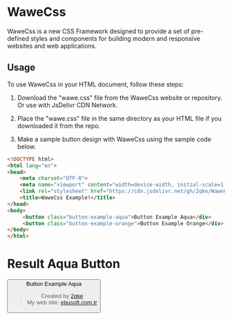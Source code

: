 # WaweCss

WaweCss is a new CSS Framework designed to provide a set of pre-defined styles and components for building modern and responsive websites and web applications.

## Usage

To use WaweCss in your HTML document, follow these steps:

1. Download the "wawe.css" file from the WaweCss website or repository. Or use with JsDelivr CDN Network.

2. Place the "wawe.css" file in the same directory as your HTML file if you downloaded it from the repo.

3. Make a sample button design with WaweCss using the sample code below.

```html
<!DOCTYPE html>
<html lang="en">
<head>
    <meta charset="UTF-8">
    <meta name="viewport" content="width=device-width, initial-scale=1.0">
    <link rel="stylesheet" href="https://cdn.jsdelivr.net/gh/2qke/WaweCss@main/wawe.css">
    <title>WaweCss Example!</title>
</head>
<body>
     <button class="button-example-aqua">Button Example Aqua</div>
     <button class="button-example-orange">Button Example Orange</div>
</body>
</html>
```
# Result Aqua Button
<!DOCTYPE html>
<html lang="en">
<head>
    <meta charset="UTF-8">
    <meta name="viewport" content="width=device-width, initial-scale=1.0">
    <link rel="stylesheet" href="https://cdn.jsdelivr.net/gh/2qke/WaweCss@main/wawe.css">
    <title>WaweCss Example!</title>
</head>
<body>
     <button class="button-example-aqua">Button Example Aqua</div>
</body>
</html>

> Created by <a target="_blank" href="https://github.com/2qke">2qke</a><br>
> My web site: <a target="_blank" href="https://ebusoft.com.tr">ebusoft.com.tr</a>
